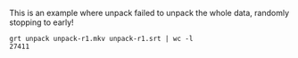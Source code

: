 This is an example where unpack failed to unpack the whole data, randomly stopping to early!

    grt unpack unpack-r1.mkv unpack-r1.srt | wc -l
    27411
